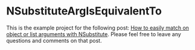 # NSubstituteArgIsEquivalentTo

This is the example project for the following post: [How to easily match on object or list arguments with NSubstitute](https://daninacan.com/how-to-easily-match-on-object-or-list-arguments-with-nsubstitute/). Please feel free to leave any questions and comments on that post.

